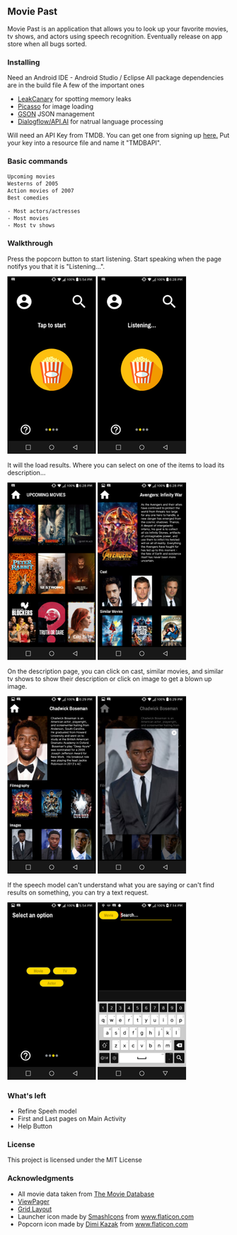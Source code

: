 ## Movie Past

Movie Past is an application that allows you to look up your favorite movies, tv shows, and actors using speech recognition.
Eventually release on app store when all bugs sorted.

### Installing

Need an Android IDE - Android Studio / Eclipse
All package dependencies are in the build file
A few of the important ones

* [LeakCanary](https://github.com/square/leakcanary) for spotting memory leaks
* [Picasso](https://github.com/square/picasso) for image loading
* [GSON](https://github.com/google/gson) JSON management
* [Dialogflow/API.AI](https://github.com/dialogflow/dialogflow-android-client) for natrual language processing

Will need an API Key from TMDB. You can get one from signing up [here.](https://www.themoviedb.org/account/signup)
Put your key into a resource file and name it "TMDBAPI".

### Basic commands
```
Upcoming movies
Westerns of 2005
Action movies of 2007
Best comedies
```
```
- Most actors/actresses
- Most movies
- Most tv shows
```

### Walkthrough
Press the popcorn button to start listening. Start speaking when the page notifys you that it is "Listening...".
<p>
  <img width="200" height="400" alt="Home Page" src="app/src/main/assets/screenshots/0.png"> 
  <img width="200" height="400" alt="Home Page" src="app/src/main/assets/screenshots/2.png">
</p>

It will the load results. Where you can select on one of the items to load its description...
<p>
  <img width="200" height="400" alt="Home Page" src="app/src/main/assets/screenshots/3.png">
  <img width="200" height="400" alt="Home Page" src="app/src/main/assets/screenshots/4.png"> 
</p>

On the description page, you can click on cast, similar movies, and similar tv shows to show their description or click on image to get a blown up image.
<p>
  <img width="200" height="400" alt="Home Page" src="app/src/main/assets/screenshots/5.png">
  <img width="200" height="400" alt="Home Page" src="app/src/main/assets/screenshots/6.png"> 
</p>

If the speech model can't understand what you are saying or can't find results on something, you can try a text request.
<p>
  <img width="200" height="400" alt="Home Page" src="app/src/main/assets/screenshots/1.png">
  <img width="200" height="400" alt="Home Page" src="app/src/main/assets/screenshots/7.png"> 
</p>

### What's left
* Refine Speeh model
* First and Last pages on Main Activity
* Help Button
### License

This project is licensed under the MIT License

### Acknowledgments
* All movie data taken from [The Movie Database](https://www.themoviedb.org/?language=en)
* [ViewPager](https://www.youtube.com/watch?v=kaZCrPhayL0)
* [Grid Layout](https://www.youtube.com/watch?v=HuAKlyHbKwE)
* Launcher icon made by [SmashIcons](https://www.flaticon.com/authors/smashicons) from www.flaticon.com
* Popcorn icon made by [Dimi Kazak](https://www.flaticon.com/authors/dimi-kazak) from www.flaticon.com 
